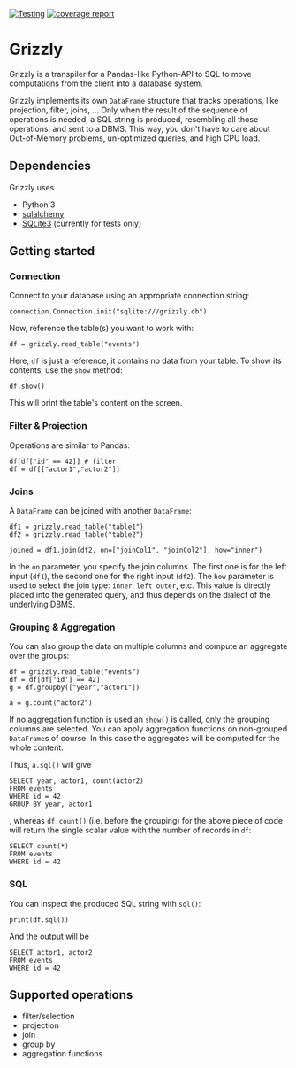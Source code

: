 [![Testing](https://dbgit.prakinf.tu-ilmenau.de/code/grizzly/badges/master/pipeline.svg)](https://dbgit.prakinf.tu-ilmenau.de/code/grizzly/commits/master)
[![coverage report](https://dbgit.prakinf.tu-ilmenau.de/code/grizzly/badges/master/coverage.svg)](https://dbgit.prakinf.tu-ilmenau.de/code/grizzly/commits/master)

# Grizzly

Grizzly is a transpiler for a Pandas-like Python-API to SQL to move computations from the client into a database system.

Grizzly implements its own `DataFrame` structure that tracks operations, like projection, filter, joins, ...
Only when the result of the sequence of operations is needed, a SQL string is produced, resembling all those operations, and sent to a DBMS.
This way, you don't have to care about Out-of-Memory problems, un-optimized queries, and high CPU load.

## Dependencies
Grizzly uses
  - Python 3
  - [sqlalchemy](https://github.com/sqlalchemy/sqlalchemy)
  - [SQLite3](https://docs.python.org/2/library/sqlite3.html) (currently for tests only)


## Getting started

### Connection
Connect to your database using an appropriate connection string:
    
    connection.Connection.init("sqlite:///grizzly.db")

Now, reference the table(s) you want to work with:

    df = grizzly.read_table("events")

Here, `df` is just a reference, it contains no data from your table.
To show its contents, use the `show` method:

    df.show()

This will print the table's content on the screen. 

### Filter & Projection
Operations are similar to Pandas:

    df[df["id" == 42]] # filter
    df = df[["actor1","actor2"]]

### Joins

A `DataFrame` can be joined with another `DataFrame`:

    df1 = grizzly.read_table("table1")
    df2 = grizzly.read_table("table2")

    joined = df1.join(df2, on=["joinCol1", "joinCol2"], how="inner")

In the `on` parameter, you specify the join columns. The first one is for the left input (`df1`), the second one for the right input (`df2`).
The `how` parameter is used to select the join type: `inner`, `left outer`, etc. This value is directly placed into the generated query, and thus depends on 
the dialect of the underlying DBMS.

### Grouping & Aggregation

You can also group the data on multiple columns and compute an aggregate over the groups:

    df = grizzly.read_table("events") 
    df = df[df['id'] == 42]
    g = df.groupby(["year","actor1"])

    a = g.count("actor2")

If no aggregation function is used an `show()` is called, only the grouping columns are selected.
You can apply aggregation functions on non-grouped `DataFrame`s of course. In this case the aggregates will be computed for the whole content.

Thus, `a.sql()` will give

    SELECT year, actor1, count(actor2) 
    FROM events
    WHERE id = 42
    GROUP BY year, actor1

, whereas `df.count()` (i.e. before the grouping) for the above piece of code will return the single scalar value with the number of records in `df`:

    SELECT count(*) 
    FROM events
    WHERE id = 42


### SQL

You can inspect the produced SQL string with `sql()`:

    print(df.sql())

And the output will be 

    SELECT actor1, actor2
    FROM events
    WHERE id = 42


## Supported operations
  - filter/selection
  - projection
  - join
  - group by
  - aggregation functions